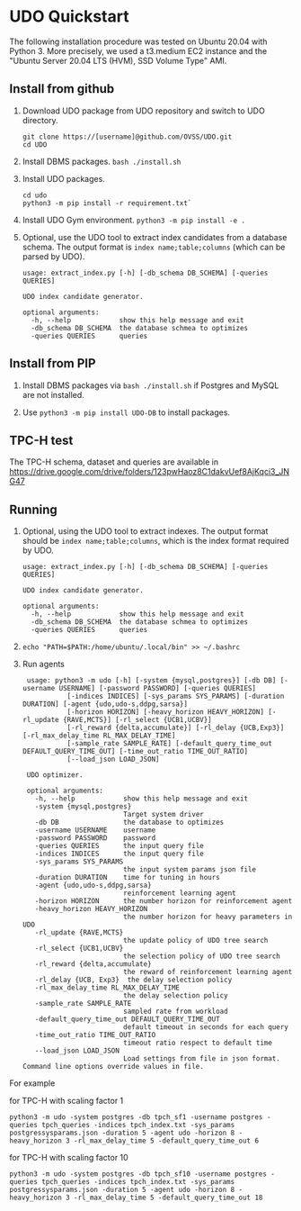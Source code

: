 # UDO Quickstart

The following installation procedure was tested on Ubuntu 20.04 with Python 3. More precisely, we used a t3.medium EC2 instance and the "Ubuntu Server 20.04 LTS (HVM), SSD Volume Type" AMI.

## Install from github

1. Download UDO package from UDO repository and switch to UDO directory.

    ```
    git clone https://[username]@github.com/OVSS/UDO.git
    cd UDO
    ```

2. Install DBMS packages. `bash ./install.sh`

3. Install UDO packages.

    ```
    cd udo
    python3 -m pip install -r requirement.txt`
    ```

4. Install UDO Gym environment. `python3 -m pip install -e .`

5. Optional, use the UDO tool to extract index candidates from a database schema. The output format is `index name;table;columns` (which can be parsed by UDO).

    ```
    usage: extract_index.py [-h] [-db_schema DB_SCHEMA] [-queries QUERIES]
    
    UDO index candidate generator.
    
    optional arguments:
      -h, --help            show this help message and exit
      -db_schema DB_SCHEMA  the database schmea to optimizes
      -queries QUERIES      queries
    ```

## Install from PIP

1. Install DBMS packages via `bash ./install.sh` if Postgres and MySQL are not installed.

2. Use `python3 -m pip install UDO-DB` to install packages.

## TPC-H test

The TPC-H schema, dataset and queries are available in https://drive.google.com/drive/folders/123pwHaoz8C1dakvUef8AjKqci3_JNG47

## Running 

1. Optional, using the UDO tool to extract indexes. The output format should be `index name;table;columns`, which is the index format required by UDO.

    ```
    usage: extract_index.py [-h] [-db_schema DB_SCHEMA] [-queries QUERIES]
    
    UDO index candidate generator.
    
    optional arguments:
      -h, --help            show this help message and exit
      -db_schema DB_SCHEMA  the database schmea to optimizes
      -queries QUERIES      queries
    ```

2. ```echo "PATH=$PATH:/home/ubuntu/.local/bin" >> ~/.bashrc```

3. Run agents 

   ```
    usage: python3 -m udo [-h] [-system {mysql,postgres}] [-db DB] [-username USERNAME] [-password PASSWORD] [-queries QUERIES]
              [-indices INDICES] [-sys_params SYS_PARAMS] [-duration DURATION] [-agent {udo,udo-s,ddpg,sarsa}]
              [-horizon HORIZON] [-heavy_horizon HEAVY_HORIZON] [-rl_update {RAVE,MCTS}] [-rl_select {UCB1,UCBV}]
              [-rl_reward {delta,accumulate}] [-rl_delay {UCB,Exp3}] [-rl_max_delay_time RL_MAX_DELAY_TIME]
              [-sample_rate SAMPLE_RATE] [-default_query_time_out DEFAULT_QUERY_TIME_OUT] [-time_out_ratio TIME_OUT_RATIO]
              [--load_json LOAD_JSON]

    UDO optimizer.
    
    optional arguments:
      -h, --help            show this help message and exit
      -system {mysql,postgres}
                            Target system driver
      -db DB                the database to optimizes
      -username USERNAME    username
      -password PASSWORD    password
      -queries QUERIES      the input query file
      -indices INDICES      the input query file
      -sys_params SYS_PARAMS
                            the input system params json file
      -duration DURATION    time for tuning in hours
      -agent {udo,udo-s,ddpg,sarsa}
                            reinforcement learning agent
      -horizon HORIZON      the number horizon for reinforcement agent
      -heavy_horizon HEAVY_HORIZON
                            the number horizon for heavy parameters in UDO
      -rl_update {RAVE,MCTS}
                            the update policy of UDO tree search
      -rl_select {UCB1,UCBV}
                            the selection policy of UDO tree search
      -rl_reward {delta,accumulate}
                            the reward of reinforcement learning agent
      -rl_delay {UCB, Exp3}  the delay selection policy
      -rl_max_delay_time RL_MAX_DELAY_TIME
                            the delay selection policy
      -sample_rate SAMPLE_RATE
                            sampled rate from workload
      -default_query_time_out DEFAULT_QUERY_TIME_OUT
                            default timeout in seconds for each query
      -time_out_ratio TIME_OUT_RATIO
                            timeout ratio respect to default time
      --load_json LOAD_JSON
                            Load settings from file in json format. Command line options override values in file.
   ```

For example

for TPC-H with scaling factor 1

   ```
   python3 -m udo -system postgres -db tpch_sf1 -username postgres -queries tpch_queries -indices tpch_index.txt -sys_params postgressysparams.json -duration 5 -agent udo -horizon 8 -heavy_horizon 3 -rl_max_delay_time 5 -default_query_time_out 6
   ```

for TPC-H with scaling factor 10

   ```
   python3 -m udo -system postgres -db tpch_sf10 -username postgres -queries tpch_queries -indices tpch_index.txt -sys_params postgressysparams.json -duration 5 -agent udo -horizon 8 -heavy_horizon 3 -rl_max_delay_time 5 -default_query_time_out 18
   ```
